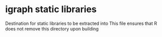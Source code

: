 # igraph static libraries

Destination for static libraries to be extracted into
This file ensures that R does not remove this directory upon building